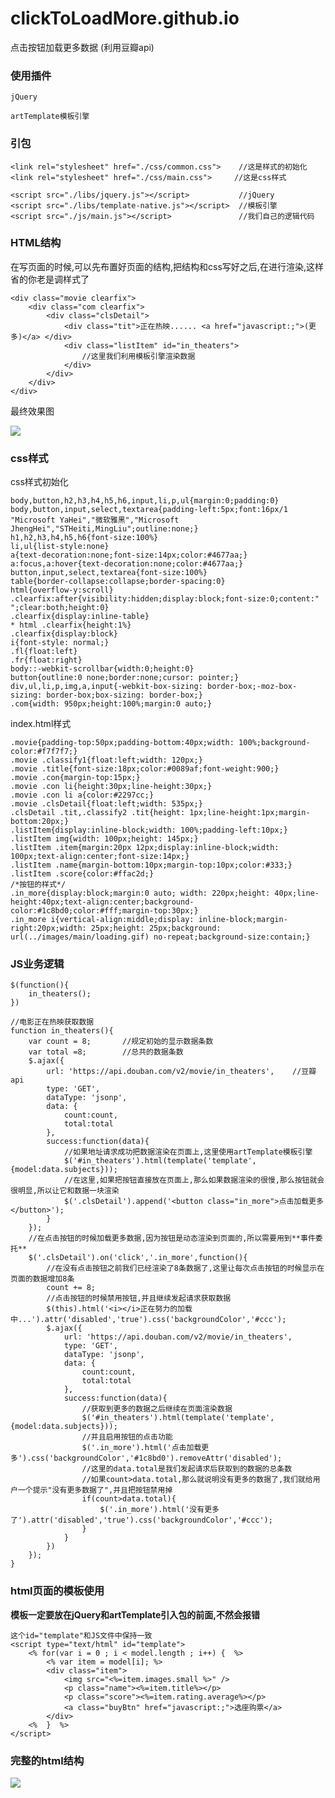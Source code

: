 # clickToLoadMore.github.io
点击按钮加载更多数据  (利用豆瓣api)
### 使用插件

	jQuery

	artTemplate模板引擎

### 引包

	<link rel="stylesheet" href="./css/common.css">    //这是样式的初始化
	<link rel="stylesheet" href="./css/main.css">	  //这是css样式

	<script src="./libs/jquery.js"></script>           //jQuery
	<script src="./libs/template-native.js"></script>  //模板引擎
	<script src="./js/main.js"></script>               //我们自己的逻辑代码 

### HTML结构

在写页面的时候,可以先布置好页面的结构,把结构和css写好之后,在进行渲染,这样省的你老是调样式了

	<div class="movie clearfix">
		<div class="com clearfix">
			<div class="clsDetail">
				<div class="tit">正在热映...... <a href="javascript:;">(更多)</a> </div>
				<div class="listItem" id="in_theaters">
					//这里我们利用模板引擎渲染数据
				</div>
			</div>
		</div>
	</div>

最终效果图

 <img src="./images/main/clickMore01.png"/>

### css样式
css样式初始化

	body,button,h2,h3,h4,h5,h6,input,li,p,ul{margin:0;padding:0}
	body,button,input,select,textarea{padding-left:5px;font:16px/1 "Microsoft YaHei","微软雅黑","Microsoft JhengHei","STHeiti,MingLiu";outline:none;}
	h1,h2,h3,h4,h5,h6{font-size:100%}
	li,ul{list-style:none}
	a{text-decoration:none;font-size:14px;color:#4677aa;}
	a:focus,a:hover{text-decoration:none;color:#4677aa;}
	button,input,select,textarea{font-size:100%}
	table{border-collapse:collapse;border-spacing:0}
	html{overflow-y:scroll}
	.clearfix:after{visibility:hidden;display:block;font-size:0;content:" ";clear:both;height:0}
	.clearfix{display:inline-table}
	* html .clearfix{height:1%}
	.clearfix{display:block}
	i{font-style: normal;}
	.fl{float:left}
	.fr{float:right}
	body::-webkit-scrollbar{width:0;height:0}
	button{outline:0 none;border:none;cursor: pointer;}
	div,ul,li,p,img,a,input{-webkit-box-sizing: border-box;-moz-box-sizing: border-box;box-sizing: border-box;}
	.com{width: 950px;height:100%;margin:0 auto;}

index.html样式

	.movie{padding-top:50px;padding-bottom:40px;width: 100%;background-color:#f7f7f7;}
	.movie .classify1{float:left;width: 120px;}
	.movie .title{font-size:18px;color:#0089af;font-weight:900;}
	.movie .con{margin-top:15px;}
	.movie .con li{height:30px;line-height:30px;}
	.movie .con li a{color:#2297cc;}
	.movie .clsDetail{float:left;width: 535px;}
	.clsDetail .tit,.classify2 .tit{height: 1px;line-height:1px;margin-bottom:20px;}
	.listItem{display:inline-block;width: 100%;padding-left:10px;}
	.listItem img{width: 100px;height: 145px;}
	.listItem .item{margin:20px 12px;display:inline-block;width: 100px;text-align:center;font-size:14px;}
	.listItem .name{margin-bottom:10px;margin-top:10px;color:#333;}
	.listItem .score{color:#ffac2d;}
	/*按钮的样式*/
	.in_more{display:block;margin:0 auto; width: 220px;height: 40px;line-height:40px;text-align:center;background-color:#1c8bd0;color:#fff;margin-top:30px;}
	.in_more i{vertical-align:middle;display: inline-block;margin-right:20px;width: 25px;height: 25px;background: url(../images/main/loading.gif) no-repeat;background-size:contain;}

### JS业务逻辑

	$(function(){
	    in_theaters();
	})
	
	//电影正在热映获取数据
	function in_theaters(){
	    var count = 8;       //规定初始的显示数据条数
	    var total =8;        //总共的数据条数
	    $.ajax({
	        url: 'https://api.douban.com/v2/movie/in_theaters',    //豆瓣api
	        type: 'GET',
	        dataType: 'jsonp',
	        data: {
	            count:count,
	            total:total
	        },
	        success:function(data){
				//如果地址请求成功把数据渲染在页面上,这里使用artTemplate模板引擎
	            $('#in_theaters').html(template('template',{model:data.subjects}));
				//在这里,如果把按钮直接放在页面上,那么如果数据渲染的很慢,那么按钮就会很明显,所以让它和数据一块渲染
	            $('.clsDetail').append('<button class="in_more">点击加载更多</button>');
	        }
	    });
		//在点击按钮的时候加载更多数据,因为按钮是动态渲染到页面的,所以需要用到**事件委托**
	    $('.clsDetail').on('click','.in_more',function(){
			//在没有点击按钮之前我们已经渲染了8条数据了,这里让每次点击按钮的时候显示在页面的数据增加8条
	        count += 8;  
			//点击按钮的时候禁用按钮,并且继续发起请求获取数据  
	        $(this).html('<i></i>正在努力的加载中...').attr('disabled','true').css('backgroundColor','#ccc');
	        $.ajax({
	            url: 'https://api.douban.com/v2/movie/in_theaters',
	            type: 'GET',
	            dataType: 'jsonp',
	            data: {
	                count:count,
	                total:total
	            },
	            success:function(data){
					//获取到更多的数据之后继续在页面渲染数据
	                $('#in_theaters').html(template('template',{model:data.subjects}));
					//并且启用按钮的点击功能
	                $('.in_more').html('点击加载更多').css('backgroundColor','#1c8bd0').removeAttr('disabled');
					//这里的data.total是我们发起请求后获取到的数据的总条数
					//如果count>data.total,那么就说明没有更多的数据了,我们就给用户一个提示"没有更多数据了",并且把按钮禁用掉
	                if(count>data.total){
	                    $('.in_more').html('没有更多了').attr('disabled','true').css('backgroundColor','#ccc');
	                }
	            }
	        })
	    });
	}


### html页面的模板使用

**模板一定要放在jQuery和artTemplate引入包的前面,不然会报错**
	
	这个id="template"和JS文件中保持一致
	<script type="text/html" id="template">
        <% for(var i = 0 ; i < model.length ; i++) {  %>
            <% var item = model[i]; %>
            <div class="item">
                <img src="<%=item.images.small %>" />
                <p class="name"><%=item.title%></p>
                <p class="score"><%=item.rating.average%></p>
                <a class="buyBtn" href="javascript:;">选座购票</a>
            </div>
        <%  }  %>
	</script>

### 完整的html结构

<img src="./images/main/clickMore02.png"/>
